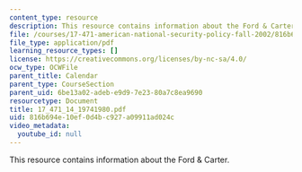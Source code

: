 ```yaml
---
content_type: resource
description: This resource contains information about the Ford & Carter.
file: /courses/17-471-american-national-security-policy-fall-2002/816b694e10ef0d4bc927a09911ad024c_17_471_14_19741980.pdf
file_type: application/pdf
learning_resource_types: []
license: https://creativecommons.org/licenses/by-nc-sa/4.0/
ocw_type: OCWFile
parent_title: Calendar
parent_type: CourseSection
parent_uid: 6be13a02-adeb-e9d9-7e23-80a7c8ea9690
resourcetype: Document
title: 17_471_14_19741980.pdf
uid: 816b694e-10ef-0d4b-c927-a09911ad024c
video_metadata:
  youtube_id: null
---
```

This resource contains information about the Ford & Carter.
